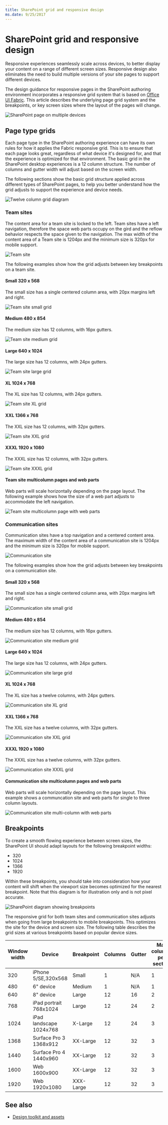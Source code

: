 ```yaml
---
title: SharePoint grid and responsive design
ms.date: 9/25/2017 
---
```


# SharePoint grid and responsive design
 
Responsive experiences seamlessly scale across devices, to better display your content on a range of different screen sizes. Responsive design also eliminates the need to build multiple versions of your site pages to support different devices.  

The design guidance for responsive pages in the SharePoint authoring environment incorporates a responsive grid system that is based on [Office UI Fabric](https://dev.office.com/fabric). This article describes the underlying page grid system and the breakpoints, or key screen sizes where the layout of the pages will change. 


![SharePoint page on multiple devices](../images/design-grid-responsive-overview.png)



## Page type grids 

Each page type in the SharePoint authoring experience can have its own rules for how it applies the Fabric responsive grid. This is to ensure that each page looks great, regardless of what device it's designed for, and that the experience is optimized for that environment. The basic grid in the SharePoint desktop experiences is a 12 column structure. The number of columns and gutter width will adjust based on the screen width. 

The following sections show the basic grid structure applied across different types of SharePoint pages, to help you better understand how the grid adjusts to support the experience and device needs.


![Twelve column grid diagram](../images/design-grid_diagram.png)



### Team sites

The content area for a team site is locked to the left. Team sites have a left navigation, therefore the space web parts occupy on the gird and the reflow behavior respects the space given to the navigation. The max width of the content area of a Team site is 1204px and the minimum size is 320px for mobile support.

![Team site](../images/design-grid-team-site.png)

The following examples show how the grid adjusts between key breakpoints on a team site.

#### Small 320 x 568
The small size has a single centered column area, with 20px margins left and right.

![Team site small grid](../images/design-grid-Team-site-S-Canvas-no-column.png)

#### Medium 480 x 854
The medium size has 12 columns, with 16px gutters.

![Team site medium grid](../images/design-grid-Team-site-M-Canvas-16px-gutters.png)

#### Large 640 x 1024
The large size has 12 columns, with 24px gutters.

![Team site large grid](../images/design-grid-Team-site-L-Canvas-24px-gutters.png)

#### XL 1024 x 768
The XL size has 12 columns, with 24px gutters.

![Team site XL grid](../images/design-grid-Team-site-XL-Canvas-24px-gutters.png)

#### XXL 1366 x 768
The XXL size has 12 columns, with 32px gutters.

![Team site XXL grid](../images/design-grid-Team-site-XXL-Canvas-32px-gutters.png)


#### XXXL 1920 x 1080
The XXXL size has 12 columns, with 32px gutters.

![Team site XXXL grid](../images/design-grid-Team-site-XXXL-Canvas-32px-gutters-maxwidth-1204.png)

#### Team site multicolumn pages and web parts
Web parts will scale horizontally depending on the page layout. The following example shows how the size of a web part adjusts to accommodate the left navigation.

![Team site multicolumn page with web parts](../images/design-grid-Team-site-web-parts.png)


### Communication sites

Communication sites have a top navigation and a centered content area. The maximum width of the content area of a communication site is 1204px and the minimum size is 320px for mobile support.

![Communication site](../images/design-grid-communication_site.png)

The following examples show how the grid adjusts between key breakpoints on a communication site.

#### Small 320 x 568
The small size has a single centered column area, with 20px margins left and right.

![Communication site small grid](../images/design-grid-Communication-site-S-Canvas-no-column.png)

#### Medium 480 x 854
The medium size has 12 columns, with 16px gutters.

![Communication site medium grid](../images/design-grid-Communication-site-M-Canvas-16px-gutters.png)

#### Large 640 x 1024
The large size has 12 columns, with 24px gutters.

![Communication site large grid](../images/design-grid-Communication-site-L-Canvas-24px-gutters.png)

#### XL 1024 x 768
The XL size has a twelve columns, with 24px gutters.

![Communication site XL grid](../images/design-grid-Communication-site-XL-Canvas-24px-gutters.png)


#### XXL 1366 x 768
The XXL size has a twelve columns, with 32px gutters.

![Communication site XXL grid](../images/design-grid-Communication-site-XXL-Canvas-32px-gutters-maxwidth-1204.png)


#### XXXL 1920 x 1080
The XXXL size has a twelve columns, with 32px gutters.

![Communication site XXXL grid](../images/design-grid-Communication-site-XXXL-Canvas-32px-gutters-maxwidth-1204.png)

#### Communication site multicolumn pages and web parts
Web parts will scale horizontally depending on the page layout. This example shows a communcation site and web parts for single to three column layouts.

![Communication site multi-column with web parts](../images/design-grid-Communciation-site-web-parts.png)



## Breakpoints 

To create a smooth flowing experience between screen sizes, the SharePoint UI should adapt layouts for the following breakpoint widths: 

- 320
- 1024
- 1366
- 1920
 
Within these breakpoints, you should take into consideration how your content will shift when the viewport size becomes optimized for the nearest breakpoint. Note that this diagram is for illustration only and is not pixel accurate.


![SharePoint diagram showing breakpoints](../images/design-grid-breakpoints.png)


The responsive grid for both team sites and communication sites adjusts when going from large breakpoints to mobile breakpoints. This optimizes the site for the device and screen size. The following table describes the grid sizes at various breakpoints based on popular device sizes.



| Window width | Device                  | Breakpoint | Columns | Gutter | Max columns per section |
|--------------|-------------------------|------------|---------|--------|-------------------------|
| 320          | iPhone 5/SE,320x568     | Small      | 1       | N/A    | 1                       |
| 480          | 6" device               | Medium     | 1       | N/A    | 1                       |
| 640          | 8" device               | Large      | 12      | 16     | 2                       |
| 768          | iPad portrait 768x1024  | Large      | 12      | 24     | 2                       |
| 1024         | iPad landscape 1024x768 | X-Large    | 12      | 24     | 3                       |
| 1368         | Surface Pro 3 1368x912  | XX-Large   | 12      | 32     | 3                       |
| 1440         | Surface Pro 4 1440x960  | XX-Large   | 12      | 32     | 3                       |
| 1600         | Web 1600x900            | XX-Large   | 12      | 32     | 3                       |
| 1920         | Web 1920x1080           | XXX-Large  | 12      | 32     | 3                       |

## See also

- [Design toolkit and assets](https://developer.microsoft.com/en-us/fabric#/resources)


